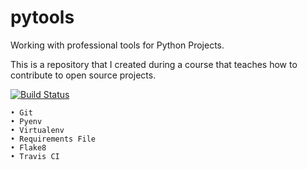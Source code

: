 # pytools
Working with professional tools for Python Projects.

This is a repository that I created during a course that teaches how to contribute to open source projects.

[![Build Status](https://travis-ci.org/luxmafra/pytools.svg?branch=master)](https://travis-ci.org/luxmafra/pytools)

    • Git
    • Pyenv
    • Virtualenv
    • Requirements File
    • Flake8
    • Travis CI